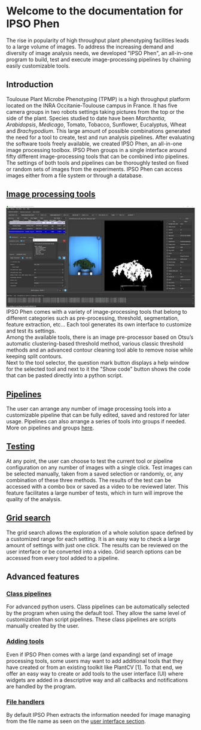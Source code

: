 # Welcome to the documentation for IPSO Phen

The rise in popularity of high throughput plant phenotyping facilities leads to a large volume of images. To address the increasing demand and diversity of image analysis needs, we developed "IPSO Phen", an all-in-one program to build, test and execute image-processing pipelines by chaining easily customizable tools.

## Introduction

Toulouse Plant Microbe Phenotyping (TPMP) is a high throughput platform located on the INRA Occitanie-Toulouse campus in France. It has five camera groups in two robots settings taking pictures from the top or the side of the plant. Species studied to date have been _Marchantia_, _Arabidopsis_, _Medicago_, Tomato, Tobacco, Sunflower, Eucalyptus, Wheat and _Brachypodium_. This large amount of possible combinations generated the need for a tool to create, test and run analysis pipelines. After evaluating the software tools freely available, we created IPSO Phen, an all-in-one image processing toolbox.
IPSO Phen groups in a single interface around fifty different image-processing tools that can be combined into pipelines. The settings of both tools and pipelines can be thoroughly tested on fixed or random sets of images from the experiments. IPSO Phen can access images either from a file system or through a database.

## [Image processing tools](tools.md)

![Image processing tool](images/md_image_2.jpg)
IPSO Phen comes with a variety of image-processing tools that belong to different categories such as pre-processing, threshold, segmentation, feature extraction, etc… Each tool generates its own interface to customize and test its settings.  
Among the available tools, there is an image pre-processor based on Otsu’s automatic clustering-based threshold method, various classic threshold methods and an advanced contour cleaning tool able to remove noise while keeping split contours.  
Next to the tool selector, the question mark button displays a help window for the selected tool and next to it the "Show code" button shows the code that can be pasted directly into a python script.

## [Pipelines](pipelines.md)

The user can arrange any number of image processing tools into a customizable pipeline that can be fully edited, saved and restored for later usage. Pipelines can also arrange a series of tools into groups if needed. More on pipelines and groups [here](pipelines.md).

## [Testing](testing.md)

At any point, the user can choose to test the current tool or pipeline configuration on any number of images with a single click. Test images can be selected manually, taken from a saved selection or randomly, or, any combination of these three methods. The results of the test can be accessed with a combo box or saved as a video to be reviewed later. This feature facilitates a large number of tests, which in turn will improve the quality of the analysis.

## [Grid search](grid_search.md)

The grid search allows the exploration of a whole solution space defined by a customized range for each setting. It is an easy way to check a large amount of settings with just one click. The results can be reviewed on the user interface or be converted into a video. Grid search options can be accessed from every tool added to a pipeline.

## Advanced features

### [Class pipelines](class_pipelines.md)

For advanced python users. Class pipelines can be automatically selected by the program when using the default tool. They allow the same level of customization than script pipelines. These class pipelines are scripts manually created by the user.

### [Adding tools](custom_tools.md)

Even if IPSO Phen comes with a large (and expanding) set of image processing tools, some users may want to add additional tools that they have created or from an existing toolkit like PlantCV [1]. To that end, we offer an easy way to create or add tools to the user interface (UI) where widgets are added in a descriptive way and all callbacks and notifications are handled by the program.

### [File handlers](ipapi.file_handlers.md)

By default IPSO Phen extracts the information needed for image managing from the file name as seen on the [user interface section](user_interface.md).
